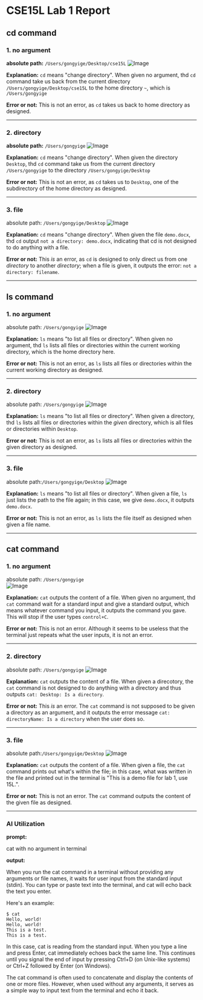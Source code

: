 # CSE15L Lab 1 Report

## cd command

### 1. no argument

**absolute path:** `/Users/gongyige/Desktop/cse15L`
![Image](cd_noArgument.jpeg)

**Explanation:** `cd` means "change directory". When given no argument, thd `cd` command take us back from the current directory `/Users/gongyige/Desktop/cse15L` to the home directory `~`, which is `/Users/gongyige`

**Error or not:** This is not an error, as `cd` takes us back to home directory as designed.

---

### 2. directory

**absolute path:** `/Users/gongyige`
![Image](cd_directory.jpeg)

**Explanation:** `cd` means "change directory". When given the directory `Desktop`, thd `cd` command take us from the current directory `/Users/gongyige` to the directory  `/Users/gongyige/Desktop`

**Error or not:** This is not an error, as `cd` takes us to `Desktop`, one of the subdirectory of the home directory as designed.

---

### 3. file

absolute path: `/Users/gongyige/Desktop`
![Image](cd_file.jpeg)

**Explanation:** `cd` means "change directory". When given the file `demo.docx`, thd `cd` output `not a directory: demo.docx`, indicating that cd is not designed to do anything with a file.

**Error or not:** This _is_ an error, as `cd` is designed to only direct us from one _directory_ to another _directory_; when a file is given, it outputs the error: `not a directory: filename`.

---

## ls command

### 1. no argument

absolute path: `/Users/gongyige`
![Image](ls_no_argument.jpeg)

**Explanation:** `ls` means "to list all files or directory". When given no argument, thd `ls` lists all files or directories within the current working directory, which is the home directory here.

**Error or not:** This is not an error, as `ls` lists all files or directories within the current working directory as designed.

---

### 2. directory


absolute path: `/Users/gongyige`
![Image](ls_directory.jpeg)

**Explanation:** `ls` means "to list all files or directory". When given a directory, thd `ls` lists all files or directories within the _given_ directory, which is all files or directories within `Desktop`.

**Error or not:** This is not an error, as `ls` lists all files or directories within the given directory as designed.


---

### 3. file

absolute path:`/Users/gongyige/Desktop`
![Image](ls_file.jpeg)

**Explanation:** `ls` means "to list all files or directory". When given a file,  `ls` just lists the path to the file again; in this case, we give `demo.docx`, it outputs `demo.docx`.

**Error or not:** This is not an error, as `ls` lists the file itself as designed when given a file name.


---

## cat command

### 1. no argument

absolute path: `/Users/gongyige`                                      
![Image](cat_noArgument.jpeg)

**Explanation:** `cat` outputs the content of a file. When given no argument, thd `cat` command wait for a standard input and give a standard output, which means whatever command you input, it outputs the command you gave. This will stop if the user types `control+C`.

**Error or not:** This is not an error. Although it seems to be useless that the terminal just repeats what the user inputs, it is not an error.

---

### 2. directory

absolute path: `/Users/gongyige`
![Image](cat_directory.jpeg)

**Explanation:** `cat` outputs the content of a file. When given a direcotory, the `cat` command is not designed to do anything with a directory and thus outputs `cat: Desktop: Is a directory`.

**Error or not:** This _is_ an error. The `cat` command is not supposed to be given a directory as an argument, and it outputs the error message
`cat: directoryName: Is a directory` when the user does so.

---

### 3. file

absolute path:`/Users/gongyige/Desktop`
![Image](cat_file.jpeg)

**Explanation:** `cat` outputs the content of a file. When given a file, the `cat` command prints out what's within the file; in this case, what was written in the file and printed out in the terminal is "This is a demo file for lab 1, use 15L.".

**Error or not:** This is not an error. The `cat` command outputs the content of the given file as designed.


---

### AI Utilization

**prompt:**

cat with no argument in terminal

**output:** 

When you run the cat command in a terminal without providing any arguments or file names, it waits for user input from the standard input (stdin). You can type or paste text into the terminal, and cat will echo back the text you enter.

Here's an example:

```
$ cat
Hello, world!
Hello, world!
This is a test.
This is a test.
```

In this case, cat is reading from the standard input. When you type a line and press Enter, cat immediately echoes back the same line. This continues until you signal the end of input by pressing Ctrl+D (on Unix-like systems) or Ctrl+Z followed by Enter (on Windows).

The cat command is often used to concatenate and display the contents of one or more files. However, when used without any arguments, it serves as a simple way to input text from the terminal and echo it back.

